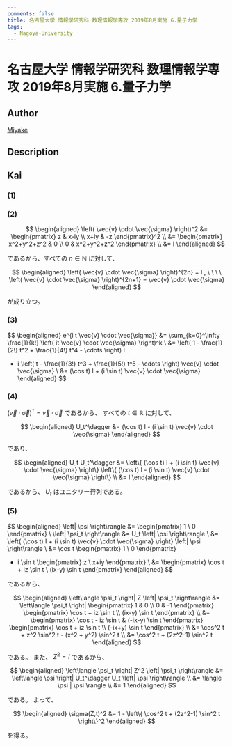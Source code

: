 ```yaml
---
comments: false
title: 名古屋大学 情報学研究科 数理情報学専攻 2019年8月実施 6.量子力学
tags:
  - Nagoya-University
---
```

# 名古屋大学 情報学研究科 数理情報学専攻 2019年8月実施 6.量子力学

## **Author**
[Miyake](https://miyake.github.io/exams/index.html)

## **Description**

## **Kai**
### (1)

### (2)

$$
  \begin{aligned}
  \left( \vec{v} \cdot \vec{\sigma} \right)^2
  &=
  \begin{pmatrix}
  z & x-iy \\ x+iy & -z
  \end{pmatrix}^2
  \\
  &=
  \begin{pmatrix}
  x^2+y^2+z^2 & 0 \\ 0 & x^2+y^2+z^2
  \end{pmatrix}
  \\
  &=
  I
  \end{aligned}
$$

であるから、すべての $n \in \mathbb{N}$ に対して、

$$
  \begin{aligned}
  \left( \vec{v} \cdot \vec{\sigma} \right)^{2n} = I
  , \ \ \ \ 
  \left( \vec{v} \cdot \vec{\sigma} \right)^{2n+1}
  = \vec{v} \cdot \vec{\sigma}
  \end{aligned}
$$

が成り立つ。

### (3)

$$
\begin{aligned}
e^{i t \vec{v} \cdot \vec{\sigma}}
&=
\sum_{k=0}^\infty \frac{1}{k!}
\left( it \vec{v} \cdot \vec{\sigma} \right)^k
\\
&=
\left( 1 - \frac{1}{2!} t^2 + \frac{1}{4!} t^4 - \cdots \right) I
+ i \left( t - \frac{1}{3!} t^3 + \frac{1}{5!} t^5 - \cdots \right)
\vec{v} \cdot \vec{\sigma}
\\
&=
(\cos t) I + (i \sin t) \vec{v} \cdot \vec{\sigma}
\end{aligned}
$$

### (4)
$(\vec{v} \cdot \vec{\sigma})^\dagger = \vec{v} \cdot \vec{\sigma}$ であるから、
すべての $t \in \mathbb{R}$ に対して、

$$
  \begin{aligned}
  U_t^\dagger
  &=
  (\cos t) I - (i \sin t) \vec{v} \cdot \vec{\sigma}
  \end{aligned}
$$

であり、

$$
  \begin{aligned}
  U_t U_t^\dagger
  &=
  \left\{ (\cos t) I + (i \sin t) \vec{v} \cdot \vec{\sigma} \right\}
  \left\{ (\cos t) I - (i \sin t) \vec{v} \cdot \vec{\sigma} \right\}
  \\
  &=
  I
  \end{aligned}
$$

であるから、 $U_t$ はユニタリー行列である。

### (5)

$$
\begin{aligned}
\left| \psi \right\rangle
&=
\begin{pmatrix} 1 \\ 0 \end{pmatrix}
\\
\left| \psi_t \right\rangle
&=
U_t \left| \psi \right\rangle
\\
&=
\left\{ (\cos t) I + (i \sin t) \vec{v} \cdot \vec{\sigma} \right\}
\left| \psi \right\rangle
\\
&=
\cos t \begin{pmatrix} 1 \\ 0 \end{pmatrix}
+ i \sin t \begin{pmatrix} z \\ x+iy \end{pmatrix}
\\
&=
\begin{pmatrix}
\cos t + iz \sin t \\ (ix-y) \sin t
\end{pmatrix}
\end{aligned}
$$

であるから、

$$
\begin{aligned}
\left\langle \psi_t \right| Z \left| \psi_t \right\rangle
&=
\left\langle \psi_t \right|
\begin{pmatrix} 1 & 0 \\ 0 & -1 \end{pmatrix}
\begin{pmatrix}
\cos t + iz \sin t \\ (ix-y) \sin t
\end{pmatrix}
\\
&=
\begin{pmatrix}
\cos t - iz \sin t & (-ix-y) \sin t
\end{pmatrix}
\begin{pmatrix}
\cos t + iz \sin t \\ (-ix+y) \sin t
\end{pmatrix}
\\
&=
\cos^2 t + z^2 \sin^2 t - (x^2 + y^2) \sin^2 t
\\
&=
\cos^2 t + (2z^2-1) \sin^2 t
\end{aligned}
$$

である。
また、 $Z^2=I$ であるから、

$$
\begin{aligned}
\left\langle \psi_t \right| Z^2 \left| \psi_t \right\rangle
&=
\left\langle \psi \right| U_t^\dagger U_t \left| \psi \right\rangle
\\
&=
\langle \psi | \psi \rangle
\\
&=
1
\end{aligned}
$$

である。
よって、

$$
\begin{aligned}
\sigma(Z,t)^2
&=
1 - \left\{ \cos^2 t + (2z^2-1) \sin^2 t \right\}^2
\end{aligned}
$$

を得る。